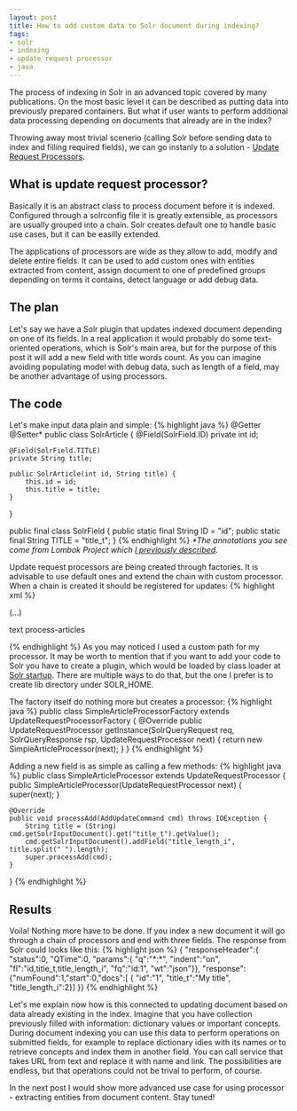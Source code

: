 ```yaml
---
layout: post
title: How to add custom data to Solr document during indexing?
tags:
- solr
- indexing
- update request processor
- java
---
```

The process of indexing in Solr in an advanced topic covered by many publications. On the most basic level it can be described as putting data into previously prepared containers. But what if user wants to perform additional data processing depending on documents that already are in the index?

<!--excerpt-->
Throwing away most trivial scenerio (calling Solr before sending data to index and filling required fields), we can go instanly to a solution - [Update Request Processors](https://cwiki.apache.org/confluence/display/solr/Update+Request+Processors).

<h2>What is update request processor?</h2>
Basically it is an abstract class to process document before it is indexed. Configured through a solrconfig file it is greatly extensible, as processors are usually grouped into a chain. Solr creates default one to handle basic use cases, but it can be easilly extended.

The applications of processors are wide as they allow to add, modify and delete entire fields. It can be used to add custom ones with entities extracted from content, assign document to one of predefined groups depending on terms it contains, detect language or add debug data.

<h2>The plan</h2>
Let's say we have a Solr plugin that updates indexed document depending on one of its fields. In a real application it would probably do some text-oriented operations, which is Solr's main area, but for the purpose of this post it will add a new field with title words count. As you can imagine avoiding populating model with debug data, such as length of a field, may be another advantage of using processors.

<h2>The code</h2>
Let's make input data plain and simple:
{% highlight java %}
@Getter @Setter*
public class SolrArticle {
    @Field(SolrField.ID)
    private int id;

    @Field(SolrField.TITLE)
    private String title;

    public SolrArticle(int id, String title) {
        this.id = id;
        this.title = title;
    }
}

public final class SolrField {
	public static final String ID = "id";
	public static final String TITLE = "title_t";
}
{% endhighlight %}
<em>*The annotations you see come from Lombok Project which [I previously described](http://itblues.pl/2016/06/28/what-is-project-lombok-and-why-you-should-use-it/).</em>

Update request processors are being created through factories. It is advisable to use default ones and extend the chain with custom processor. When a chain is created it should be registered for updates:
{% highlight xml %}
<updateRequestProcessorChain name="process-articles">
    <processor class="pl.itblues.solrplugin.blg.SimpleArticleProcessorFactory"/>
    <processor class="solr.LogUpdateProcessorFactory" />
    <processor class="solr.DistributedUpdateProcessorFactory" />
    <processor class="solr.RunUpdateProcessorFactory" />
</updateRequestProcessorChain>

(...)

<initParams path="/update/**,/query,/select,/tvrh,/elevate,/spell,/browse">
<lst name="defaults">
  <str name="df">text</str>
  <str name="update.chain">process-articles</str>
</lst>
</initParams>

{% endhighlight %}
As you may noticed I used a custom path for my processor. It may be worth to mention that if you want to add your code to Solr you have to create a plugin, which would be loaded by class loader at [Solr startup](http://itblues.pl/2016/01/10/solr-startup-script-windows/). There are multiple ways to do that, but the one I prefer is to create lib directory under SOLR_HOME.

The factory itself do nothing more but creates a processor:
{% highlight java %}
public class SimpleArticleProcessorFactory extends UpdateRequestProcessorFactory {
    @Override
    public UpdateRequestProcessor getInstance(SolrQueryRequest req, SolrQueryResponse rsp, UpdateRequestProcessor next) {
        return new SimpleArticleProcessor(next);
    }
}
{% endhighlight %}

Adding a new field is as simple as calling a few methods:
{% highlight java %}
public class SimpleArticleProcessor extends UpdateRequestProcessor {
    public SimpleArticleProcessor(UpdateRequestProcessor next) {
        super(next);
    }

    @Override
    public void processAdd(AddUpdateCommand cmd) throws IOException {
        String title = (String) cmd.getSolrInputDocument().get("title_t").getValue();        
        cmd.getSolrInputDocument().addField("title_length_i", title.split(" ").length);        
        super.processAdd(cmd);
    }
}
{% endhighlight %}

<h2>Results</h2>
Voila! Nothing more have to be done. If you index a new document it will go through a chain of processors and end with three fields. The response from Solr could looks like this:
{% highlight json %}
{
  "responseHeader":{
    "status":0,
    "QTime":0,
    "params":{
      "q":"*:*",
      "indent":"on",
      "fl":"id,title_t,title_length_i",
      "fq":"id:1",
      "wt":"json"}},
  "response":{"numFound":1,"start":0,"docs":[
      {
        "id":"1",
        "title_t":"My title",
        "title_length_i":2}]
  }}
{% endhighlight %}

Let's me explain now how is this connected to updating document based on data already existing in the index. Imagine that you have collection previously filled with information: dictionary values or important concepts. During document indexing you can use this data to perform operations on submitted fields, for example to replace dictionary idies with its names or to retrieve concepts and index them in another field. You can call service that takes URL from text and replace it with name and link. The possibilities are endless, but that operations could not be trival to perform, of course.

In the next post I would show more advanced use case for using processor - extracting entities from document content. Stay tuned!
